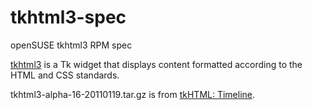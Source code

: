 # tkhtml3-spec

openSUSE tkhtml3 RPM spec  

[tkhtml3](http://tkhtml.tcl.tk) is a Tk widget that displays content formatted
according to the HTML and CSS standards.

tkhtml3-alpha-16-20110119.tar.gz is
from [tkHTML: Timeline](http://tkhtml.tcl.tk/fossil/timeline?y=ci&n=50).

